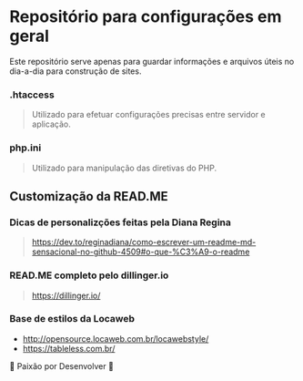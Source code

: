 # Repositório para configurações em geral

<p>Este repositório serve apenas para guardar informações e arquivos úteis no dia-a-dia para construção de sites.</p>

### .htaccess

> Utilizado para efetuar configurações precisas entre servidor e aplicação.

### php.ini

> Utilizado para manipulação das diretivas do PHP.

## Customização da READ.ME

### Dicas de personalizções feitas pela Diana Regina

> https://dev.to/reginadiana/como-escrever-um-readme-md-sensacional-no-github-4509#o-que-%C3%A9-o-readme

### READ.ME completo pelo dillinger.io

> https://dillinger.io/

### Base de estilos da Locaweb
- http://opensource.locaweb.com.br/locawebstyle/
- https://tableless.com.br/




:heartbeat: Paixão por Desenvolver :heartbeat:

